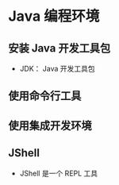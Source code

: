 # Java 编程环境

## 安装 Java 开发工具包

- JDK： Java 开发工具包

## 使用命令行工具

## 使用集成开发环境

## JShell

- JShell 是一个 REPL 工具
